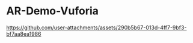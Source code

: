 # AR-Demo-Vuforia



https://github.com/user-attachments/assets/290b5b67-013d-4ff7-9bf3-bf7aa8ea1986

